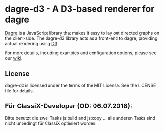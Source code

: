 # dagre-d3 - A D3-based renderer for dagre

[Dagre](https://github.com/dagrejs/dagre) is a JavaScript library that makes it easy to lay out directed graphs on
the client-side. The dagre-d3 library acts as a front-end to dagre, providing
actual rendering using [D3](http://d3js.org).

For more details, including examples and configuration options, please see our
[wiki](https://github.com/dagrejs/dagre-d3/wiki).

## License

dagre-d3 is licensed under the terms of the MIT License. See the LICENSE file
for details.


## Für ClassiX-Developer (OD: 06.07.2018):

Bitte benutzt die zwei Tasks js:build and js:copy ... alle anderen Tasks sind nicht unbedingt für ClassiX optimiert worden.